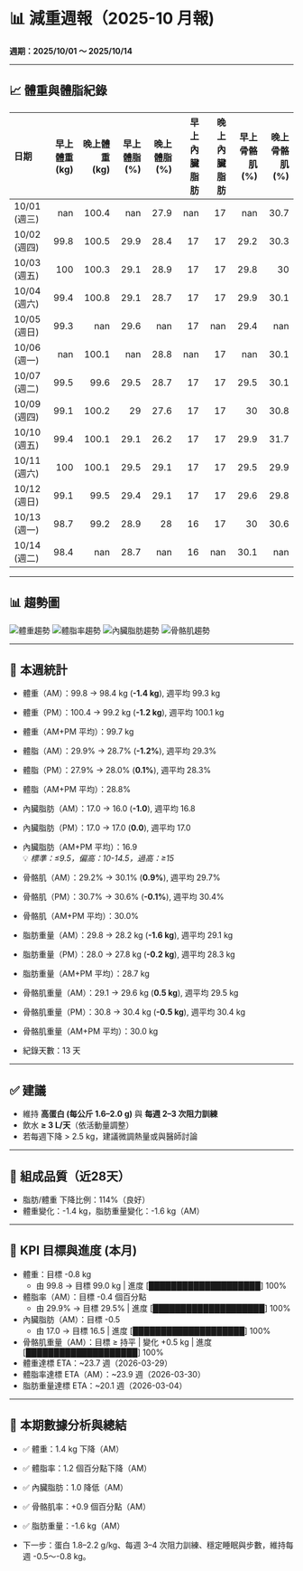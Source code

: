 # 📊 減重週報（2025-10 月報)

**週期：2025/10/01 ～ 2025/10/14**  

---

## 📈 體重與體脂紀錄

| 日期         |   早上體重 (kg) |   晚上體重 (kg) |   早上體脂 (%) |   晚上體脂 (%) |   早上內臟脂肪 |   晚上內臟脂肪 |   早上骨骼肌 (%) |   晚上骨骼肌 (%) |
|:-------------|----------------:|----------------:|---------------:|---------------:|---------------:|---------------:|-----------------:|-----------------:|
| 10/01 (週三) |           nan   |           100.4 |          nan   |           27.9 |            nan |             17 |            nan   |             30.7 |
| 10/02 (週四) |            99.8 |           100.5 |           29.9 |           28.4 |             17 |             17 |             29.2 |             30.3 |
| 10/03 (週五) |           100   |           100.3 |           29.1 |           28.9 |             17 |             17 |             29.8 |             30   |
| 10/04 (週六) |            99.4 |           100.8 |           29.1 |           28.7 |             17 |             17 |             29.9 |             30.1 |
| 10/05 (週日) |            99.3 |           nan   |           29.6 |          nan   |             17 |            nan |             29.4 |            nan   |
| 10/06 (週一) |           nan   |           100.1 |          nan   |           28.8 |            nan |             17 |            nan   |             30.1 |
| 10/07 (週二) |            99.5 |            99.6 |           29.5 |           28.7 |             17 |             17 |             29.5 |             30.1 |
| 10/09 (週四) |            99.1 |           100.2 |           29   |           27.6 |             17 |             17 |             30   |             30.8 |
| 10/10 (週五) |            99.4 |           100.1 |           29.1 |           26.2 |             17 |             17 |             29.9 |             31.7 |
| 10/11 (週六) |           100   |           100.1 |           29.5 |           29.1 |             17 |             17 |             29.5 |             29.9 |
| 10/12 (週日) |            99.1 |            99.5 |           29.4 |           29.1 |             17 |             17 |             29.6 |             29.8 |
| 10/13 (週一) |            98.7 |            99.2 |           28.9 |           28   |             16 |             17 |             30   |             30.6 |
| 10/14 (週二) |            98.4 |           nan   |           28.7 |          nan   |             16 |            nan |             30.1 |            nan   |

---

## 📊 趨勢圖

![體重趨勢](2025-10_weight_trend.png)
![體脂率趨勢](2025-10_bodyfat_trend.png)
![內臟脂肪趨勢](2025-10_visceral_fat_trend.png)
![骨骼肌趨勢](2025-10_muscle_trend.png)

---

## 📌 本週統計

- 體重（AM）：99.8 → 98.4 kg  (**-1.4 kg**), 週平均 99.3 kg  
- 體重（PM）：100.4 → 99.2 kg  (**-1.2 kg**), 週平均 100.1 kg  
- 體重（AM+PM 平均）：99.7 kg  

- 體脂（AM）：29.9% → 28.7%  (**-1.2%**), 週平均 29.3%  
- 體脂（PM）：27.9% → 28.0%  (**0.1%**), 週平均 28.3%  
- 體脂（AM+PM 平均）：28.8%  

- 內臟脂肪（AM）：17.0 → 16.0  (**-1.0**), 週平均 16.8  
- 內臟脂肪（PM）：17.0 → 17.0  (**0.0**), 週平均 17.0  
- 內臟脂肪（AM+PM 平均）：16.9  
  💡 *標準：≤9.5，偏高：10-14.5，過高：≥15*  

- 骨骼肌（AM）：29.2% → 30.1%  (**0.9%**), 週平均 29.7%  
- 骨骼肌（PM）：30.7% → 30.6%  (**-0.1%**), 週平均 30.4%  
- 骨骼肌（AM+PM 平均）：30.0%  

- 脂肪重量（AM）：29.8 → 28.2 kg  (**-1.6 kg**), 週平均 29.1 kg  
- 脂肪重量（PM）：28.0 → 27.8 kg  (**-0.2 kg**), 週平均 28.3 kg  
- 脂肪重量（AM+PM 平均）：28.7 kg  

- 骨骼肌重量（AM）：29.1 → 29.6 kg  (**0.5 kg**), 週平均 29.5 kg  
- 骨骼肌重量（PM）：30.8 → 30.4 kg  (**-0.5 kg**), 週平均 30.4 kg  
- 骨骼肌重量（AM+PM 平均）：30.0 kg  

- 紀錄天數：13 天

---

## ✅ 建議
- 維持 **高蛋白 (每公斤 1.6–2.0 g)** 與 **每週 2–3 次阻力訓練**  
- 飲水 **≥ 3 L/天**（依活動量調整）  
- 若每週下降 > 2.5 kg，建議微調熱量或與醫師討論  

---

## 🧪 組成品質（近28天）

- 脂肪/體重 下降比例：114%（良好）  
- 體重變化：-1.4 kg，脂肪重量變化：-1.6 kg（AM）  

---

## 🎯 KPI 目標與進度 (本月)

- 體重：目標 -0.8 kg  
  - 由 99.8 → 目標 99.0 kg  | 進度 [████████████████████] 100%  
- 體脂率（AM）：目標 -0.4 個百分點  
  - 由 29.9% → 目標 29.5%  | 進度 [████████████████████] 100%  
- 內臟脂肪（AM）：目標 -0.5  
  - 由 17.0 → 目標 16.5  | 進度 [████████████████████] 100%  
- 骨骼肌重量（AM）：目標 ≥ 持平  | 變化 +0.5 kg  | 進度 [████████████████████] 100%  
- 體重達標 ETA：~23.7 週（2026-03-29）  
- 體脂率達標 ETA（AM）：~23.9 週（2026-03-30）  
- 脂肪重量達標 ETA：~20.1 週（2026-03-04）  

---

## 🧠 本期數據分析與總結

- ✅ 體重：1.4 kg 下降（AM）
- ✅ 體脂率：1.2 個百分點下降（AM）
- ✅ 內臟脂肪：1.0 降低（AM）
- ✅ 骨骼肌率：+0.9 個百分點（AM）
- ✅ 脂肪重量：-1.6 kg（AM）

- 下一步：蛋白 1.8–2.2 g/kg、每週 3–4 次阻力訓練、穩定睡眠與步數，維持每週 -0.5～-0.8 kg。
